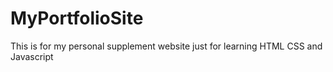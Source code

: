 # MyPortfolioSite
This is for my personal supplement website
just for learning HTML CSS and Javascript
